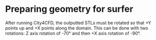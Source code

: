 # Preparing geometry for surfer

After running City4CFD, the outputted STLs must be rotated so that +Y points up and +X points along the domain. This can be done with two rotations: Z axis rotation of -70° and then +X axis rotation of -90°.